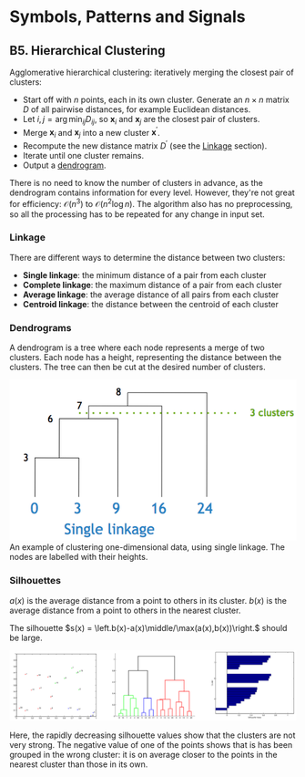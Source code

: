 # Symbols, Patterns and Signals

## B5. Hierarchical Clustering

Agglomerative hierarchical clustering: iteratively merging the closest pair of clusters:

- Start off with $n$ points, each in its own cluster. Generate an $n\times n$ matrix $D$ of all pairwise distances, for example Euclidean distances.
- Let $i,j = \arg\min_{ij}D_{ij}$, so $\mathbf x_i$ and $\mathbf x_j$ are the closest pair of clusters.
- Merge $\mathbf x_i$ and $\mathbf x_j$ into a new cluster $\mathbf x^\prime$.
- Recompute the new distance matrix $D^\prime$ (see the [Linkage](#linkage) section).
- Iterate until one cluster remains.
- Output a [dendrogram](#dendrograms).

There is no need to know the number of clusters in advance, as the dendrogram contains information for every level. However, they're not great for efficiency: $\mathcal O(n^3)$ to $\mathcal O(n^2\log n)$. The algorithm also has no preprocessing, so all the processing has to be repeated for any change in input set.

### Linkage

There are different ways to determine the distance between two clusters:

- **Single linkage**: the minimum distance of a pair from each cluster
- **Complete linkage**: the maximum distance of a pair from each cluster
- **Average linkage**: the average distance of all pairs from each cluster
- **Centroid linkage**: the distance between the centroid of each cluster

### Dendrograms

A dendrogram is a tree where each node represents a merge of two clusters. Each node has a height, representing the distance between the clusters. The tree can then be cut at the desired number of clusters.

![A dendrogram](B05-single-linkage-dendrogram.png)  
An example of clustering one-dimensional data, using single linkage. The nodes are labelled with their heights.

### Silhouettes

$a(x)$ is the average distance from a point to others in its cluster. $b(x)$ is the average distance from a point to others in the nearest cluster.

The silhouette $s(x) = \left.b(x)-a(x)\middle/\max(a(x),b(x))\right.$ should be large.

![Plots of 2D data, a dendrogram, and the silhouettes](B05-silhouette-plots.png)

Here, the rapidly decreasing silhouette values show that the clusters are not very strong. The negative value of one of the points shows that is has been grouped in the wrong cluster: it is on average closer to the points in the nearest cluster than those in its own.
